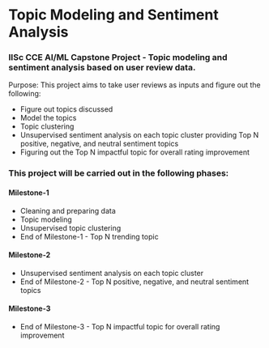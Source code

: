 # Topic Modeling and Sentiment Analysis
### IISc CCE AI/ML Capstone Project - Topic modeling and sentiment analysis based on user review data.

Purpose: This project aims to take user reviews as inputs and figure out the following:
* Figure out topics discussed
* Model the topics
* Topic clustering
* Unsupervised sentiment analysis on each topic cluster providing Top N positive, negative, and neutral sentiment topics
* Figuring out the Top N impactful topic for overall rating improvement

### This project will be carried out in the following phases:
#### Milestone-1
* Cleaning and preparing data
* Topic modeling
* Unsupervised topic clustering
* End of Milestone-1 - Top N trending topic

#### Milestone-2
* Unsupervised sentiment analysis on each topic cluster
* End of Milestone-2 - Top N positive, negative, and neutral sentiment topics

#### Milestone-3
* End of Milestone-3 - Top N impactful topic for overall rating improvement

